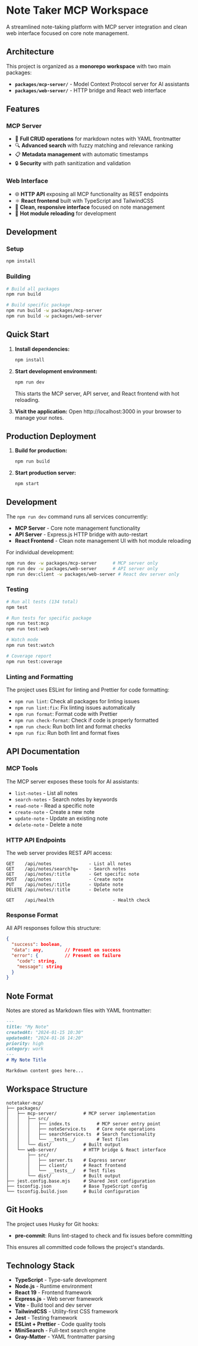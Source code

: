 # Note Taker MCP Workspace

A streamlined note-taking platform with MCP server integration and clean web interface focused on core note management.

## Architecture

This project is organized as a **monorepo workspace** with two main packages:

- **`packages/mcp-server/`** - Model Context Protocol server for AI assistants
- **`packages/web-server/`** - HTTP bridge and React web interface

## Features

### MCP Server
- 📝 **Full CRUD operations** for markdown notes with YAML frontmatter  
- 🔍 **Advanced search** with fuzzy matching and relevance ranking
- 📋 **Metadata management** with automatic timestamps
- 🔒 **Security** with path sanitization and validation

### Web Interface  
- 🌐 **HTTP API** exposing all MCP functionality as REST endpoints
- ⚛️ **React frontend** built with TypeScript and TailwindCSS
- 📱 **Clean, responsive interface** focused on note management
- 🔄 **Hot module reloading** for development

## Development

### Setup

```bash
npm install
```

### Building

```bash
# Build all packages
npm run build

# Build specific package
npm run build -w packages/mcp-server
npm run build -w packages/web-server
```

## Quick Start

1. **Install dependencies:**
   ```bash
   npm install
   ```

2. **Start development environment:**
   ```bash
   npm run dev
   ```
   This starts the MCP server, API server, and React frontend with hot reloading.

3. **Visit the application:**
   Open http://localhost:3000 in your browser to manage your notes.

## Production Deployment

1. **Build for production:**
   ```bash
   npm run build
   ```

2. **Start production server:**
   ```bash
   npm start
   ```

## Development

The `npm run dev` command runs all services concurrently:
- **MCP Server** - Core note management functionality  
- **API Server** - Express.js HTTP bridge with auto-restart
- **React Frontend** - Clean note management UI with hot module reloading

For individual development:
```bash
npm run dev -w packages/mcp-server      # MCP server only
npm run dev -w packages/web-server      # API server only  
npm run dev:client -w packages/web-server # React dev server only
```

### Testing

```bash
# Run all tests (134 total)
npm test

# Run tests for specific package
npm run test:mcp
npm run test:web

# Watch mode
npm run test:watch

# Coverage report
npm run test:coverage
```

### Linting and Formatting

The project uses ESLint for linting and Prettier for code formatting:

- `npm run lint`: Check all packages for linting issues
- `npm run lint:fix`: Fix linting issues automatically
- `npm run format`: Format code with Prettier
- `npm run check-format`: Check if code is properly formatted
- `npm run check`: Run both lint and format checks
- `npm run fix`: Run both lint and format fixes

## API Documentation

### MCP Tools

The MCP server exposes these tools for AI assistants:

- `list-notes` - List all notes
- `search-notes` - Search notes by keywords
- `read-note` - Read a specific note
- `create-note` - Create a new note
- `update-note` - Update an existing note  
- `delete-note` - Delete a note

### HTTP API Endpoints

The web server provides REST API access:

```
GET    /api/notes              - List all notes
GET    /api/notes/search?q=    - Search notes
GET    /api/notes/:title       - Get specific note
POST   /api/notes              - Create note
PUT    /api/notes/:title       - Update note
DELETE /api/notes/:title       - Delete note

GET    /api/health                      - Health check
```

### Response Format

All API responses follow this structure:

```json
{
  "success": boolean,
  "data": any,        // Present on success
  "error": {          // Present on failure
    "code": string,
    "message": string
  }
}
```

## Note Format

Notes are stored as Markdown files with YAML frontmatter:

```markdown
---
title: "My Note"
createdAt: "2024-01-15 10:30"
updatedAt: "2024-01-16 14:20"
priority: high
category: work
---
# My Note Title

Markdown content goes here...
```

## Workspace Structure

```
notetaker-mcp/
├── packages/
│   ├── mcp-server/          # MCP server implementation
│   │   ├── src/
│   │   │   ├── index.ts          # MCP server entry point
│   │   │   ├── noteService.ts    # Core note operations
│   │   │   ├── searchService.ts  # Search functionality
│   │   │   └── __tests__/        # Test files
│   │   └── dist/            # Built output
│   └── web-server/          # HTTP bridge & React interface
│       ├── src/
│       │   ├── server.ts    # Express server
│       │   ├── client/      # React frontend
│       │   └── __tests__/   # Test files
│       └── dist/            # Built output
├── jest.config.base.mjs     # Shared Jest configuration
├── tsconfig.json            # Base TypeScript config
└── tsconfig.build.json      # Build configuration
```

## Git Hooks

The project uses Husky for Git hooks:

- **pre-commit**: Runs lint-staged to check and fix issues before committing

This ensures all committed code follows the project's standards.

## Technology Stack

- **TypeScript** - Type-safe development
- **Node.js** - Runtime environment  
- **React 19** - Frontend framework
- **Express.js** - Web server framework
- **Vite** - Build tool and dev server
- **TailwindCSS** - Utility-first CSS framework
- **Jest** - Testing framework
- **ESLint + Prettier** - Code quality tools
- **MiniSearch** - Full-text search engine
- **Gray-Matter** - YAML frontmatter parsing